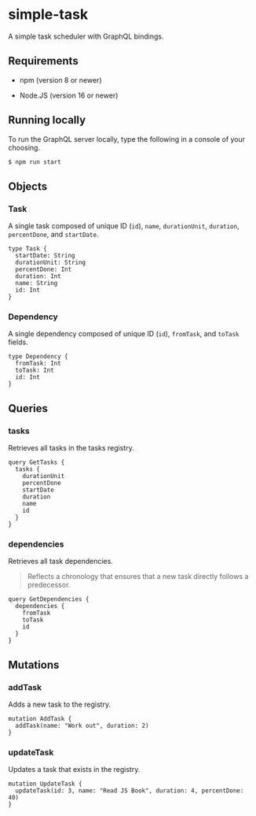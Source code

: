 # simple-task

A simple task scheduler with GraphQL bindings.

## Requirements

- npm (version 8 or newer)

- Node.JS (version 16 or newer)

## Running locally

To run the GraphQL server locally, type the following in a console of your choosing.

```sh
$ npm run start
```

## Objects

### Task

A single task composed of unique ID (`id`), `name`, `durationUnit`, `duration`, `percentDone`, and `startDate`.

```
type Task {
  startDate: String
  durationUnit: String
  percentDone: Int
  duration: Int
  name: String
  id: Int
}
```

### Dependency

A single dependency composed of unique ID (`id`), `fromTask`, and `toTask` fields.

```
type Dependency {
  fromTask: Int
  toTask: Int
  id: Int
}
```

## Queries

### tasks

Retrieves all tasks in the tasks registry.

```
query GetTasks {
  tasks {
    durationUnit
    percentDone
    startDate
    duration
    name
    id
  }
}
```

### dependencies

Retrieves all task dependencies.

> Reflects a chronology that ensures that a new task directly follows a predecessor.

```
query GetDependencies {
  dependencies {
    fromTask
    toTask
    id
  }
}
```

## Mutations

### addTask

Adds a new task to the registry.

```
mutation AddTask {
  addTask(name: "Work out", duration: 2)
}
```

### updateTask

Updates a task that exists in the registry.

```
mutation UpdateTask {
  updateTask(id: 3, name: "Read JS Book", duration: 4, percentDone: 40)
}
```
